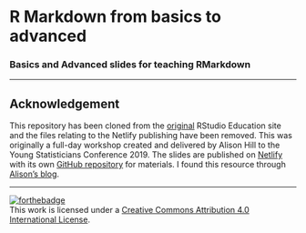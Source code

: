 R Markdown from basics to advanced
================

### Basics and Advanced slides for teaching RMarkdown

------------------------------------------------------------------------

## Acknowledgement

This repository has been cloned from the
[original](https://github.com/rstudio-education/communicate-rmd-workshop)
RStudio Education site and the files relating to the Netlify publishing
have been removed. This was originally a full-day workshop created and
delivered by Alison Hill to the Young Statisticians Conference 2019. The
slides are published on [Netlify](https://ysc-rmarkdown.netlify.app/)
with its own [GitHub repository](https://github.com/ysc2019-workshop)
for materials. I found this resource through [Alison’s
blog](https://www.apreshill.com/talk/2019-ysc-workshop/).

------------------------------------------------------------------------

[![forthebadge](https://forthebadge.com/images/badges/cc-by.svg)](https://creativecommons.org/licenses/by/4.0/)  
This work is licensed under a [Creative Commons Attribution 4.0
International License](https://creativecommons.org/licenses/by/4.0/).
